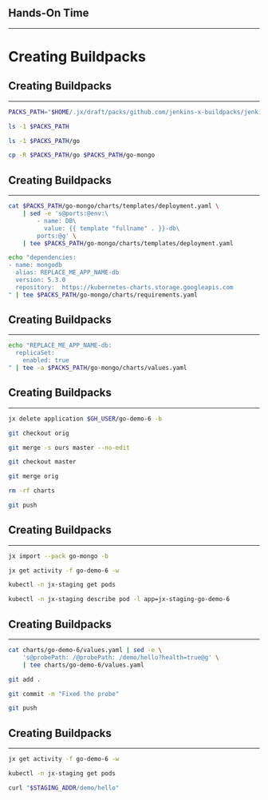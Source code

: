 ## Hands-On Time

---

# Creating Buildpacks


## Creating Buildpacks

---

```bash
PACKS_PATH="$HOME/.jx/draft/packs/github.com/jenkins-x-buildpacks/jenkins-x-kubernetes/packs"

ls -1 $PACKS_PATH

ls -1 $PACKS_PATH/go

cp -R $PACKS_PATH/go $PACKS_PATH/go-mongo
```


## Creating Buildpacks

---

```bash
cat $PACKS_PATH/go-mongo/charts/templates/deployment.yaml \
    | sed -e 's@ports:@env:\
        - name: DB\
          value: {{ template "fullname" . }}-db\
        ports:@g' \
    | tee $PACKS_PATH/go-mongo/charts/templates/deployment.yaml

echo "dependencies:
- name: mongodb
  alias: REPLACE_ME_APP_NAME-db
  version: 5.3.0
  repository:  https://kubernetes-charts.storage.googleapis.com
" | tee $PACKS_PATH/go-mongo/charts/requirements.yaml
```


## Creating Buildpacks

---

```bash
echo "REPLACE_ME_APP_NAME-db:
  replicaSet:
    enabled: true
" | tee -a $PACKS_PATH/go-mongo/charts/values.yaml
```


## Creating Buildpacks

---

```bash
jx delete application $GH_USER/go-demo-6 -b

git checkout orig

git merge -s ours master --no-edit

git checkout master

git merge orig

rm -rf charts

git push
```


## Creating Buildpacks

---

```bash
jx import --pack go-mongo -b

jx get activity -f go-demo-6 -w

kubectl -n jx-staging get pods

kubectl -n jx-staging describe pod -l app=jx-staging-go-demo-6
```


## Creating Buildpacks

---

```bash
cat charts/go-demo-6/values.yaml | sed -e \
    's@probePath: /@probePath: /demo/hello?health=true@g' \
    | tee charts/go-demo-6/values.yaml

git add .

git commit -m "Fixed the probe"

git push
```


## Creating Buildpacks

---

```bash
jx get activity -f go-demo-6 -w

kubectl -n jx-staging get pods

curl "$STAGING_ADDR/demo/hello"
```

